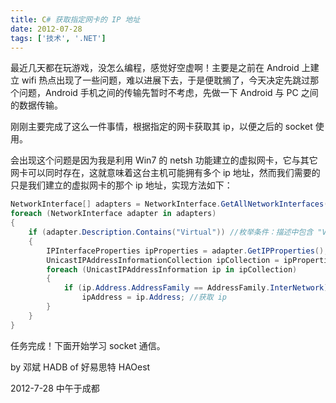 ```yaml
---
title: C# 获取指定网卡的 IP 地址
date: 2012-07-28
tags: ['技术', '.NET']
---
```


最近几天都在玩游戏，没怎么编程，感觉好空虚啊！主要是之前在 Android 上建立 wifi 热点出现了一些问题，难以进展下去，于是便耽搁了，今天决定先跳过那个问题，Android 手机之间的传输先暂时不考虑，先做一下 Android 与 PC 之间的数据传输。

刚刚主要完成了这么一件事情，根据指定的网卡获取其 ip，以便之后的 socket 使用。

会出现这个问题是因为我是利用 Win7 的 netsh 功能建立的虚拟网卡，它与其它网卡可以同时存在，这就意味着这台主机可能拥有多个 ip 地址，然而我们需要的只是我们建立的虚拟网卡的那个 ip 地址，实现方法如下：

```c#
NetworkInterface[] adapters = NetworkInterface.GetAllNetworkInterfaces(); //获取本机所有网卡对象
foreach (NetworkInterface adapter in adapters)
{
    if (adapter.Description.Contains("Virtual")) //枚举条件：描述中包含 "Virtual"
    {
        IPInterfaceProperties ipProperties = adapter.GetIPProperties(); //获取 IP 配置
        UnicastIPAddressInformationCollection ipCollection = ipProperties.UnicastAddresses; //获取单播地址集
        foreach (UnicastIPAddressInformation ip in ipCollection)
        {
            if (ip.Address.AddressFamily == AddressFamily.InterNetwork) //只要 ipv4 的
                ipAddress = ip.Address; //获取 ip
        }
    }
}
```

任务完成！下面开始学习 socket 通信。

by 邓斌 HADB of 好易思特 HAOest

2012-7-28 中午于成都
